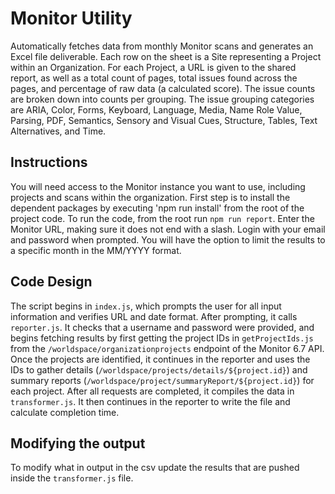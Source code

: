 # Monitor Utility

Automatically fetches data from monthly Monitor scans and generates an Excel file deliverable. Each row on the sheet is a Site representing a Project within an Organization. For each Project, a URL is given to the shared report, as well as a total count of pages, total issues found across the pages, and percentage of raw data (a calculated score). The issue counts are broken down into counts per grouping. The issue grouping categories are ARIA, Color, Forms, Keyboard, Language, Media, Name Role Value, Parsing, PDF, Semantics, Sensory and Visual Cues, Structure, Tables, Text Alternatives, and Time.

## Instructions

You will need access to the Monitor instance you want to use, including projects and scans within the organization.
First step is to install the dependent packages by executing 'npm run install' from the root of the project code.
To run the code, from the root run `npm run report`. Enter the Monitor URL, making sure it does not end with a slash. Login with your  email and password when prompted. You will have the option to limit the results to a specific month in the MM/YYYY format.

## Code Design

The script begins in `index.js`, which prompts the user for all input information and verifies URL and date format. After prompting, it calls `reporter.js`. It checks that a username and password were provided, and begins fetching results by first getting the project IDs in `getProjectIds.js` from the `/worldspace/organizationprojects` endpoint of the Monitor 6.7 API. Once the projects are identified, it continues in the reporter and uses the IDs to gather details (`/worldspace/projects/details/${project.id}`) and summary reports (`/worldspace/project/summaryReport/${project.id}`) for each project. After all requests are completed, it compiles the data in `transformer.js`. It then continues in the reporter to write the file and calculate completion time.

## Modifying the output

To modify what in output in the csv update the results that are pushed inside the `transformer.js` file.
